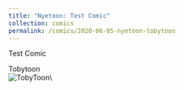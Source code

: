 ```yaml
---
title: "Nyetoon: Test Comic"
collection: comics
permalink: /comics/2020-06-05-nyetoon-tobytoon
---
```

Test Comic

Tobytoon\
![TobyToon](../images/comics/nyetoon/nyetoon_TobyToon_6.5.20_final-1.png)\
